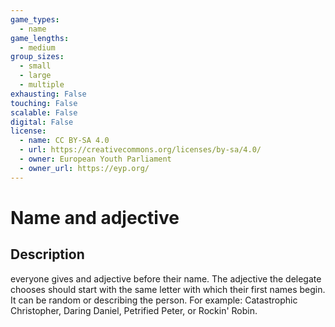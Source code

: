 ```yaml
---
game_types:
  - name
game_lengths:
  - medium
group_sizes:
  - small
  - large
  - multiple
exhausting: False
touching: False
scalable: False
digital: False
license:
  - name: CC BY-SA 4.0
  - url: https://creativecommons.org/licenses/by-sa/4.0/
  - owner: European Youth Parliament
  - owner_url: https://eyp.org/
---
```

# Name and adjective

## Description
everyone gives and adjective before their name. The adjective the delegate chooses should start with the same letter with which their first names begin. It can be random or describing the person. For example: Catastrophic Christopher, Daring Daniel, Petrified Peter, or Rockin' Robin.
